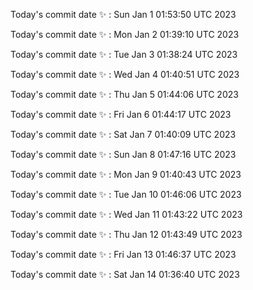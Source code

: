 Today's commit date ✨ : Sun Jan 1 01:53:50 UTC 2023 

Today's commit date ✨ : Mon Jan 2 01:39:10 UTC 2023 

Today's commit date ✨ : Tue Jan 3 01:38:24 UTC 2023 

Today's commit date ✨ : Wed Jan 4 01:40:51 UTC 2023 

Today's commit date ✨ : Thu Jan 5 01:44:06 UTC 2023 

Today's commit date ✨ : Fri Jan 6 01:44:17 UTC 2023 

Today's commit date ✨ : Sat Jan 7 01:40:09 UTC 2023 

Today's commit date ✨ : Sun Jan 8 01:47:16 UTC 2023 

Today's commit date ✨ : Mon Jan 9 01:40:43 UTC 2023 

Today's commit date ✨ : Tue Jan 10 01:46:06 UTC 2023 

Today's commit date ✨ : Wed Jan 11 01:43:22 UTC 2023 

Today's commit date ✨ : Thu Jan 12 01:43:49 UTC 2023 

Today's commit date ✨ : Fri Jan 13 01:46:37 UTC 2023 

Today's commit date ✨ : Sat Jan 14 01:36:40 UTC 2023 

